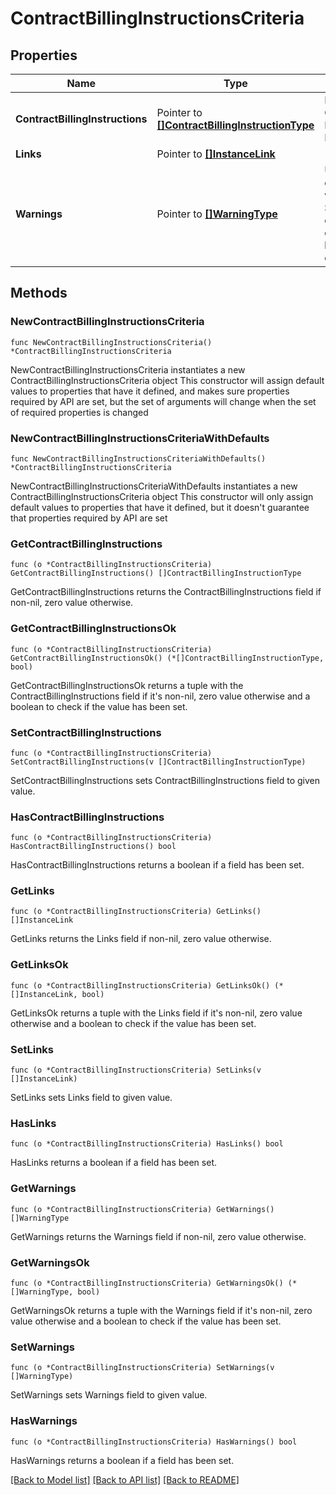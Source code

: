 # ContractBillingInstructionsCriteria

## Properties

Name | Type | Description | Notes
------------ | ------------- | ------------- | -------------
**ContractBillingInstructions** | Pointer to [**[]ContractBillingInstructionType**](ContractBillingInstructionType.md) | List of Contract Billing Instructions. | [optional] 
**Links** | Pointer to [**[]InstanceLink**](InstanceLink.md) |  | [optional] 
**Warnings** | Pointer to [**[]WarningType**](WarningType.md) | Used in conjunction with the Success element to define a business error. | [optional] 

## Methods

### NewContractBillingInstructionsCriteria

`func NewContractBillingInstructionsCriteria() *ContractBillingInstructionsCriteria`

NewContractBillingInstructionsCriteria instantiates a new ContractBillingInstructionsCriteria object
This constructor will assign default values to properties that have it defined,
and makes sure properties required by API are set, but the set of arguments
will change when the set of required properties is changed

### NewContractBillingInstructionsCriteriaWithDefaults

`func NewContractBillingInstructionsCriteriaWithDefaults() *ContractBillingInstructionsCriteria`

NewContractBillingInstructionsCriteriaWithDefaults instantiates a new ContractBillingInstructionsCriteria object
This constructor will only assign default values to properties that have it defined,
but it doesn't guarantee that properties required by API are set

### GetContractBillingInstructions

`func (o *ContractBillingInstructionsCriteria) GetContractBillingInstructions() []ContractBillingInstructionType`

GetContractBillingInstructions returns the ContractBillingInstructions field if non-nil, zero value otherwise.

### GetContractBillingInstructionsOk

`func (o *ContractBillingInstructionsCriteria) GetContractBillingInstructionsOk() (*[]ContractBillingInstructionType, bool)`

GetContractBillingInstructionsOk returns a tuple with the ContractBillingInstructions field if it's non-nil, zero value otherwise
and a boolean to check if the value has been set.

### SetContractBillingInstructions

`func (o *ContractBillingInstructionsCriteria) SetContractBillingInstructions(v []ContractBillingInstructionType)`

SetContractBillingInstructions sets ContractBillingInstructions field to given value.

### HasContractBillingInstructions

`func (o *ContractBillingInstructionsCriteria) HasContractBillingInstructions() bool`

HasContractBillingInstructions returns a boolean if a field has been set.

### GetLinks

`func (o *ContractBillingInstructionsCriteria) GetLinks() []InstanceLink`

GetLinks returns the Links field if non-nil, zero value otherwise.

### GetLinksOk

`func (o *ContractBillingInstructionsCriteria) GetLinksOk() (*[]InstanceLink, bool)`

GetLinksOk returns a tuple with the Links field if it's non-nil, zero value otherwise
and a boolean to check if the value has been set.

### SetLinks

`func (o *ContractBillingInstructionsCriteria) SetLinks(v []InstanceLink)`

SetLinks sets Links field to given value.

### HasLinks

`func (o *ContractBillingInstructionsCriteria) HasLinks() bool`

HasLinks returns a boolean if a field has been set.

### GetWarnings

`func (o *ContractBillingInstructionsCriteria) GetWarnings() []WarningType`

GetWarnings returns the Warnings field if non-nil, zero value otherwise.

### GetWarningsOk

`func (o *ContractBillingInstructionsCriteria) GetWarningsOk() (*[]WarningType, bool)`

GetWarningsOk returns a tuple with the Warnings field if it's non-nil, zero value otherwise
and a boolean to check if the value has been set.

### SetWarnings

`func (o *ContractBillingInstructionsCriteria) SetWarnings(v []WarningType)`

SetWarnings sets Warnings field to given value.

### HasWarnings

`func (o *ContractBillingInstructionsCriteria) HasWarnings() bool`

HasWarnings returns a boolean if a field has been set.


[[Back to Model list]](../README.md#documentation-for-models) [[Back to API list]](../README.md#documentation-for-api-endpoints) [[Back to README]](../README.md)


